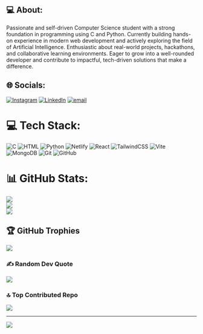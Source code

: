 ## 💻 About:
Passionate and self-driven Computer Science student with a strong foundation in programming using C and Python. Currently building hands-on experience in modern web development and actively exploring the field of Artificial Intelligence. Enthusiastic about real-world projects, hackathons, and collaborative learning environments. Eager to grow into a well-rounded developer and contribute to impactful, tech-driven solutions that make a difference.

## 🌐 Socials:
[![Instagram](https://img.shields.io/badge/Instagram-%23E4405F.svg?logo=Instagram&logoColor=white)](https://instagram.com/harssh9__) [![LinkedIn](https://img.shields.io/badge/LinkedIn-%230077B5.svg?logo=linkedin&logoColor=white)](https://linkedin.com/in/https://www.linkedin.com/in/harshitha-d-10ba05265) [![email](https://img.shields.io/badge/Email-D14836?logo=gmail&logoColor=white)](mailto:dharshitha292@gmail.com) 

# 💻 Tech Stack:
![C](https://img.shields.io/badge/c-%2300599C.svg?style=flat&logo=c&logoColor=white) ![HTML](https://img.shields.io/badge/html5-%23E34F26.svg?style=flat&logo=html5&logoColor=white) ![Python](https://img.shields.io/badge/python-3670A0?style=flat&logo=python&logoColor=ffdd54) ![Netlify](https://img.shields.io/badge/netlify-%23000000.svg?style=flat&logo=netlify&logoColor=#00C7B7) ![React](https://img.shields.io/badge/react-%2320232a.svg?style=flat&logo=react&logoColor=%2361DAFB) ![TailwindCSS](https://img.shields.io/badge/tailwindcss-%2338B2AC.svg?style=flat&logo=tailwind-css&logoColor=white) ![Vite](https://img.shields.io/badge/vite-%23646CFF.svg?style=flat&logo=vite&logoColor=white) ![MongoDB](https://img.shields.io/badge/MongoDB-%234ea94b.svg?style=flat&logo=mongodb&logoColor=white) ![Git](https://img.shields.io/badge/git-%23F05033.svg?style=flat&logo=git&logoColor=white) ![GitHub](https://img.shields.io/badge/github-%23121011.svg?style=flat&logo=github&logoColor=white)
# 📊 GitHub Stats:
![](https://github-readme-stats.vercel.app/api?username=Harshithad9&theme=dark&hide_border=false&include_all_commits=true&count_private=false)<br/>
![](https://github-readme-streak-stats.herokuapp.com/?user=Harshithad9&theme=dark&hide_border=false)<br/>
![](https://github-readme-stats.vercel.app/api/top-langs/?username=Harshithad9&theme=dark&hide_border=false&include_all_commits=true&count_private=false&layout=compact)

## 🏆 GitHub Trophies
![](https://github-profile-trophy.vercel.app/?username=Harshithad9&theme=radical&no-frame=false&no-bg=true&margin-w=4)

### ✍️ Random Dev Quote
![](https://quotes-github-readme.vercel.app/api?type=horizontal&theme=radical)

### 🔝 Top Contributed Repo
![](https://github-contributor-stats.vercel.app/api?username=Harshithad9&limit=5&theme=dark&combine_all_yearly_contributions=true)

---
[![](https://visitcount.itsvg.in/api?id=Harshithad9&icon=5&color=0)](https://visitcount.itsvg.in)

<!-- Proudly created with GPRM ( https://gprm.itsvg.in ) -->
